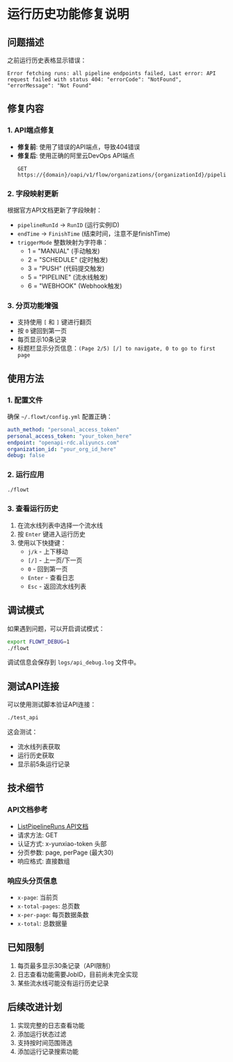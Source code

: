 # 运行历史功能修复说明

## 问题描述

之前运行历史表格显示错误：
```
Error fetching runs: all pipeline endpoints failed, Last error: API request failed with status 404: "errorCode": "NotFound", "errorMessage": "Not Found"
```

## 修复内容

### 1. API端点修复
- **修复前**: 使用了错误的API端点，导致404错误
- **修复后**: 使用正确的阿里云DevOps API端点
  ```
  GET https://{domain}/oapi/v1/flow/organizations/{organizationId}/pipelines/{pipelineId}/runs
  ```

### 2. 字段映射更新
根据官方API文档更新了字段映射：
- `pipelineRunId` → `RunID` (运行实例ID)
- `endTime` → `FinishTime` (结束时间，注意不是finishTime)
- `triggerMode` 整数映射为字符串：
  - 1 = "MANUAL" (手动触发)
  - 2 = "SCHEDULE" (定时触发)
  - 3 = "PUSH" (代码提交触发)
  - 5 = "PIPELINE" (流水线触发)
  - 6 = "WEBHOOK" (Webhook触发)

### 3. 分页功能增强
- 支持使用 `[` 和 `]` 键进行翻页
- 按 `0` 键回到第一页
- 每页显示10条记录
- 标题栏显示分页信息：`(Page 2/5) [/] to navigate, 0 to go to first page`

## 使用方法

### 1. 配置文件
确保 `~/.flowt/config.yml` 配置正确：
```yaml
auth_method: "personal_access_token"
personal_access_token: "your_token_here"
endpoint: "openapi-rdc.aliyuncs.com"
organization_id: "your_org_id_here"
debug: false
```

### 2. 运行应用
```bash
./flowt
```

### 3. 查看运行历史
1. 在流水线列表中选择一个流水线
2. 按 `Enter` 键进入运行历史
3. 使用以下快捷键：
   - `j/k` - 上下移动
   - `[/]` - 上一页/下一页
   - `0` - 回到第一页
   - `Enter` - 查看日志
   - `Esc` - 返回流水线列表

## 调试模式

如果遇到问题，可以开启调试模式：
```bash
export FLOWT_DEBUG=1
./flowt
```

调试信息会保存到 `logs/api_debug.log` 文件中。

## 测试API连接

可以使用测试脚本验证API连接：
```bash
./test_api
```

这会测试：
- 流水线列表获取
- 运行历史获取
- 显示前5条运行记录

## 技术细节

### API文档参考
- [ListPipelineRuns API文档](https://help.aliyun.com/zh/yunxiao/developer-reference/listpipelineruns)
- 请求方法: GET
- 认证方式: x-yunxiao-token 头部
- 分页参数: page, perPage (最大30)
- 响应格式: 直接数组

### 响应头分页信息
- `x-page`: 当前页
- `x-total-pages`: 总页数
- `x-per-page`: 每页数据条数
- `x-total`: 总数据量

## 已知限制

1. 每页最多显示30条记录（API限制）
2. 日志查看功能需要JobID，目前尚未完全实现
3. 某些流水线可能没有运行历史记录

## 后续改进计划

1. 实现完整的日志查看功能
2. 添加运行状态过滤
3. 支持按时间范围筛选
4. 添加运行记录搜索功能 